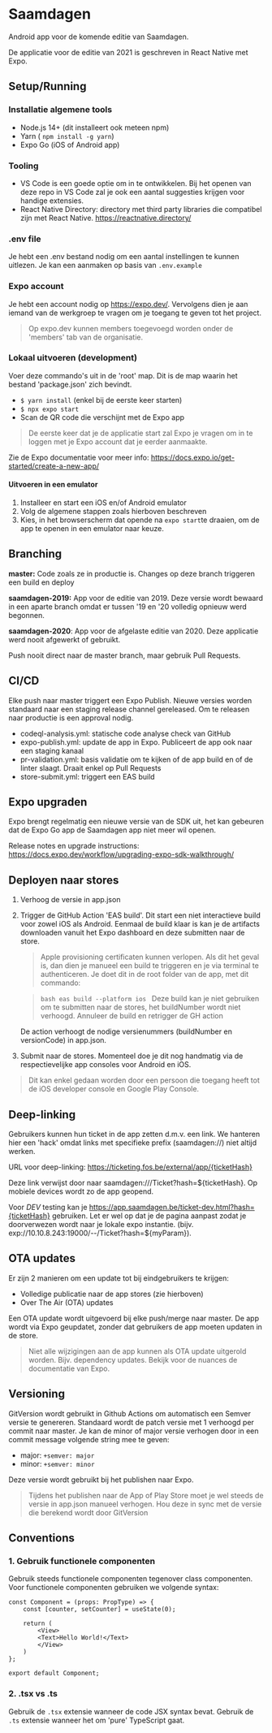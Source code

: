 # Saamdagen

Android app voor de komende editie van Saamdagen.

De applicatie voor de editie van 2021 is geschreven in React Native met Expo.

## Setup/Running

### Installatie algemene tools

- Node.js 14+ (dit installeert ook meteen npm)
- Yarn ( `npm install -g yarn`)
- Expo Go (iOS of Android app)

### Tooling

- VS Code is een goede optie om in te ontwikkelen. Bij het openen van deze repo in VS Code zal je ook een aantal suggesties krijgen voor handige extensies.
- React Native Directory: directory met third party libraries die compatibel zijn met React Native. <https://reactnative.directory/>

### .env file

Je hebt een .env bestand nodig om een aantal instellingen te kunnen uitlezen. Je kan een aanmaken op basis van `.env.example`

### Expo account
Je hebt een account nodig op <https://expo.dev/>. Vervolgens dien je aan iemand van de werkgroep te vragen om je toegang te geven tot het project.

> Op expo.dev kunnen members toegevoegd worden onder de 'members' tab van de organisatie.

### Lokaal uitvoeren (development)

Voer deze commando's uit in de 'root' map. Dit is de map waarin het bestand 'package.json' zich bevindt.

- `$ yarn install` (enkel bij de eerste keer starten)
- `$ npx expo start`
- Scan de QR code die verschijnt met de Expo app

> De eerste keer dat je de applicatie start zal Expo je vragen om in te loggen met je Expo account dat je eerder aanmaakte.

Zie de Expo documentatie voor meer info: <https://docs.expo.io/get-started/create-a-new-app/>

#### Uitvoeren in een emulator

1. Installeer en start een iOS en/of Android emulator
2. Volg de algemene stappen zoals hierboven beschreven
3. Kies, in het browserscherm dat opende na `expo start`te draaien, om de app te openen in een emulator naar keuze.

## Branching

**master:** Code zoals ze in productie is. Changes op deze branch triggeren een build en deploy

**saamdagen-2019:** App voor de editie van 2019. Deze versie wordt bewaard in een aparte branch omdat er tussen '19 en '20 volledig opnieuw werd begonnen.

**saamdagen-2020**: App voor de afgelaste editie van 2020. Deze applicatie werd nooit afgewerkt of gebruikt.

Push nooit direct naar de master branch, maar gebruik Pull Requests.

## CI/CD

Elke push naar master triggert een Expo Publish. Nieuwe versies worden standaard naar een staging release channel gereleased. Om te releasen naar productie is een approval nodig.

- codeql-analysis.yml: statische code analyse check van GitHub
- expo-publish.yml: update de app in Expo. Publiceert de app ook naar een staging kanaal
- pr-validation.yml: basis validatie om te kijken of de app build en of de linter slaagt. Draait enkel op Pull Requests
- store-submit.yml: triggert een EAS build

## Expo upgraden
Expo brengt regelmatig een nieuwe versie van de SDK uit, het kan gebeuren dat de Expo Go app de Saamdagen app niet meer wil openen.

Release notes en upgrade instructions: <https://docs.expo.dev/workflow/upgrading-expo-sdk-walkthrough/>


## Deployen naar stores

1. Verhoog de versie in app.json

2. Trigger de GitHub Action 'EAS build'. Dit start een niet interactieve build voor zowel iOS als Android. Eenmaal de build klaar is kan je de artifacts downloaden vanuit het Expo dashboard en deze submitten naar de store.

    > Apple provisioning certificaten kunnen verlopen. Als dit het geval is, dan dien je manueel een build te triggeren en je via terminal te authenticeren. Je doet dit in de root folder van de app, met dit commando:

    >``bash
    >eas build --platform ios
    >``
    > Deze build kan je niet gebruiken om te submitten naar de stores, het buildNumber wordt niet verhoogd. Annuleer de build en retrigger de GH action

    De action verhoogt de nodige versienummers (buildNumber en versionCode) in app.json.

3. Submit naar de stores. Momenteel doe je dit nog handmatig via de respectievelijke app consoles voor Android en iOS.

> Dit kan enkel gedaan worden door een persoon die toegang heeft tot de iOS developer console en Google Play Console.

## Deep-linking

Gebruikers kunnen hun ticket in de app zetten d.m.v. een link. We hanteren hier een 'hack' omdat links met specifieke prefix (saamdagen://) niet altijd werken.

URL voor deep-linking: https://ticketing.fos.be/external/app/{ticketHash}

Deze link verwijst door naar saamdagen:///Ticket?hash=${ticketHash}. Op mobiele devices wordt zo de app geopend.

Voor *DEV* testing kan je https://app.saamdagen.be/ticket-dev.html?hash={ticketHash} gebruiken. Let er wel op dat je de pagina aanpast zodat je doorverwezen wordt naar je lokale expo instantie. (bijv. exp://10.10.8.243:19000/--/Ticket?hash=${myParam}).

## OTA updates

Er zijn 2 manieren om een update tot bij eindgebruikers te krijgen:

- Volledige publicatie naar de app stores (zie hierboven)
- Over The Air (OTA) updates

Een OTA update wordt uitgevoerd bij elke push/merge naar master. De app wordt via Expo geupdatet, zonder dat gebruikers de app moeten updaten in de store.

> Niet alle wijzigingen aan de app kunnen als OTA update uitgerold worden. Bijv. dependency updates. Bekijk voor de nuances de documentatie van Expo.

## Versioning

GitVersion wordt gebruikt in Github Actions om automatisch een Semver versie te genereren. Standaard wordt de patch versie met 1 verhoogd per commit naar master. Je kan de minor of major versie verhogen door in een commit message volgende string mee te geven:

- major: `+semver: major`
- minor: `+semver: minor`

Deze versie wordt gebruikt bij het publishen naar Expo.

> Tijdens het publishen naar de App of Play Store moet je wel steeds de versie in app.json manueel verhogen. Hou deze in sync met de versie die berekend wordt door GitVersion

## Conventions

### 1. Gebruik functionele componenten

Gebruik steeds functionele componenten tegenover class componenten. Voor functionele componenten gebruiken we volgende syntax:

```JSX
const Component = (props: PropType) => {
    const [counter, setCounter] = useState(0);

    return (
        <View>
        <Text>Hello World!</Text>
        </View>
    )
};

export default Component;
```

### 2. .tsx vs .ts

Gebruik de `.tsx` extensie wanneer de code JSX syntax bevat. Gebruik de `.ts` extensie wanneer het om 'pure' TypeScript gaat.